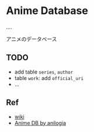 # Anime Database

....

アニメのデータベース

## TODO

- add table `series`, `author`
- table `work`: add `official_uri`
- ...

## Ref

- [wiki](https://zh.wikipedia.org/wiki/%E6%97%A5%E6%9C%AC%E5%8B%95%E7%95%AB%E5%88%97%E8%A1%A8_(%E5%B9%B4%E4%BB%BD%E9%A0%86))
- [Anime DB by anilogia](https://github.com/anilogia/animedb)